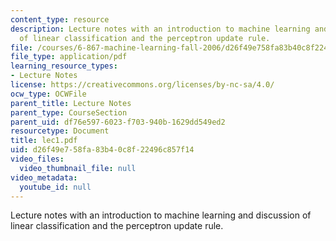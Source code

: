 ```yaml
---
content_type: resource
description: Lecture notes with an introduction to machine learning and discussion
  of linear classification and the perceptron update rule.
file: /courses/6-867-machine-learning-fall-2006/d26f49e758fa83b40c8f22496c857f14_lec1.pdf
file_type: application/pdf
learning_resource_types:
- Lecture Notes
license: https://creativecommons.org/licenses/by-nc-sa/4.0/
ocw_type: OCWFile
parent_title: Lecture Notes
parent_type: CourseSection
parent_uid: df76e597-6023-f703-940b-1629dd549ed2
resourcetype: Document
title: lec1.pdf
uid: d26f49e7-58fa-83b4-0c8f-22496c857f14
video_files:
  video_thumbnail_file: null
video_metadata:
  youtube_id: null
---
```

Lecture notes with an introduction to machine learning and discussion of linear classification and the perceptron update rule.